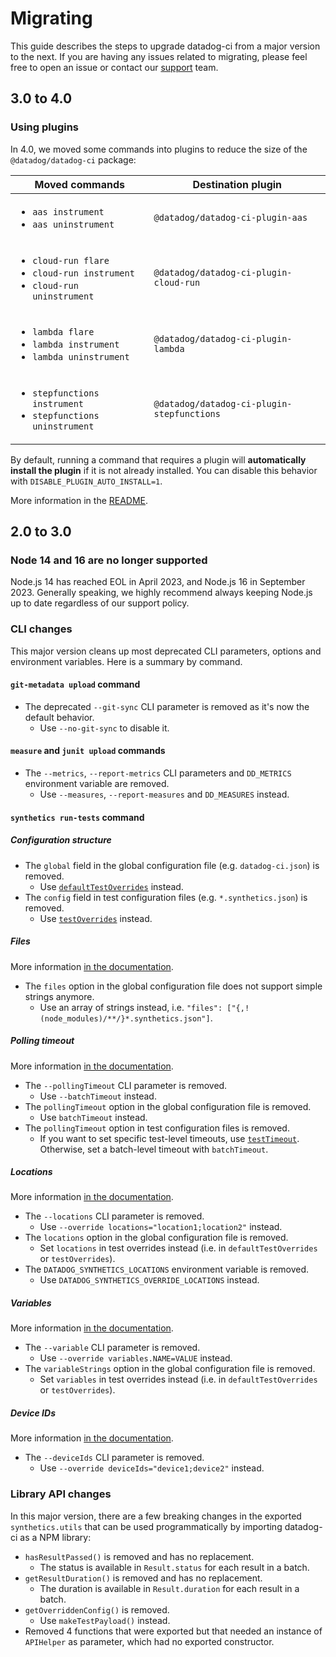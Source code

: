 # Migrating

This guide describes the steps to upgrade datadog-ci from a major version to the next.
If you are having any issues related to migrating, please feel free to open an issue or contact our [support](https://www.datadoghq.com/support/) team.

## 3.0 to 4.0

### Using plugins

In 4.0, we moved some commands into plugins to reduce the size of the `@datadog/datadog-ci` package:

| Moved commands                                                                                      | Destination plugin                         |
| --------------------------------------------------------------------------------------------------- | ------------------------------------------ |
| <ul><li>`aas instrument`</li><li>`aas uninstrument`</li></ul>                                       | `@datadog/datadog-ci-plugin-aas`           |
| <ul><li>`cloud-run flare`</li><li>`cloud-run instrument`</li><li>`cloud-run uninstrument`</li></ul> | `@datadog/datadog-ci-plugin-cloud-run`     |
| <ul><li>`lambda flare`</li><li>`lambda instrument`</li><li>`lambda uninstrument`</li></ul>          | `@datadog/datadog-ci-plugin-lambda`        |
| <ul><li>`stepfunctions instrument`</li><li>`stepfunctions uninstrument`</li></ul>                   | `@datadog/datadog-ci-plugin-stepfunctions` |

By default, running a command that requires a plugin will **automatically install the plugin** if it is not already installed. You can disable this behavior with `DISABLE_PLUGIN_AUTO_INSTALL=1`.

More information in the [README](./README.md#installing-a-plugin).

## 2.0 to 3.0

### Node 14 and 16 are no longer supported

Node.js 14 has reached EOL in April 2023, and Node.js 16 in September 2023.
Generally speaking, we highly recommend always keeping Node.js up to date regardless of our support policy.

### CLI changes

This major version cleans up most deprecated CLI parameters, options and environment variables. Here is a summary by command.

#### `git-metadata upload` command

- The deprecated `--git-sync` CLI parameter is removed as it's now the default behavior.
  - Use `--no-git-sync` to disable it.

#### `measure` and `junit upload` commands

- The `--metrics`, `--report-metrics` CLI parameters and `DD_METRICS` environment variable are removed.
  - Use `--measures`, `--report-measures` and `DD_MEASURES` instead.

#### `synthetics run-tests` command

##### Configuration structure

- The `global` field in the global configuration file (e.g. `datadog-ci.json`) is removed.
  - Use [`defaultTestOverrides`](https://github.com/DataDog/datadog-ci/blob/master/packages/plugin-synthetics/README.md#defaulttestoverrides) instead.
- The `config` field in test configuration files (e.g. `*.synthetics.json`) is removed.
  - Use [`testOverrides`](https://github.com/DataDog/datadog-ci/blob/master/packages/plugin-synthetics/README.md#test-files) instead.

##### Files

More information [in the documentation](https://github.com/DataDog/datadog-ci/blob/master/packages/plugin-synthetics/README.md#files).

- The `files` option in the global configuration file does not support simple strings anymore.
  - Use an array of strings instead, i.e. `"files": ["{,!(node_modules)/**/}*.synthetics.json"]`.

##### Polling timeout

More information [in the documentation](https://github.com/DataDog/datadog-ci/blob/master/packages/plugin-synthetics/README.md#batchtimeout).

- The `--pollingTimeout` CLI parameter is removed.
  - Use `--batchTimeout` instead.
- The `pollingTimeout` option in the global configuration file is removed.
  - Use `batchTimeout` instead.
- The `pollingTimeout` option in test configuration files is removed.
  - If you want to set specific test-level timeouts, use [`testTimeout`](https://github.com/DataDog/datadog-ci/blob/master/packages/plugin-synthetics/README.md#testtimeout-number). Otherwise, set a batch-level timeout with `batchTimeout`.

##### Locations

More information [in the documentation](https://github.com/DataDog/datadog-ci/blob/master/packages/plugin-synthetics/README.md#locations-array).

- The `--locations` CLI parameter is removed.
  - Use `--override locations="location1;location2"` instead.
- The `locations` option in the global configuration file is removed.
  - Set `locations` in test overrides instead (i.e. in `defaultTestOverrides` or `testOverrides`).
- The `DATADOG_SYNTHETICS_LOCATIONS` environment variable is removed.
  - Use `DATADOG_SYNTHETICS_OVERRIDE_LOCATIONS` instead.

##### Variables

More information [in the documentation](https://github.com/DataDog/datadog-ci/blob/master/packages/plugin-synthetics/README.md#variables-object).

- The `--variable` CLI parameter is removed.
  - Use `--override variables.NAME=VALUE` instead.
- The `variableStrings` option in the global configuration file is removed.
  - Set `variables` in test overrides instead (i.e. in `defaultTestOverrides` or `testOverrides`).

##### Device IDs

More information [in the documentation](https://github.com/DataDog/datadog-ci/blob/master/packages/plugin-synthetics/README.md#deviceids-array).

- The `--deviceIds` CLI parameter is removed.
  - Use `--override deviceIds="device1;device2"` instead.

### Library API changes

In this major version, there are a few breaking changes in the exported `synthetics.utils` that can be used programmatically by importing datadog-ci as a NPM library:

- `hasResultPassed()` is removed and has no replacement.
  - The status is available in `Result.status` for each result in a batch.
- `getResultDuration()` is removed and has no replacement.
  - The duration is available in `Result.duration` for each result in a batch.
- `getOverriddenConfig()` is removed.
  - Use `makeTestPayload()` instead.
- Removed 4 functions that were exported but that needed an instance of `APIHelper` as parameter, which had no exported constructor.
